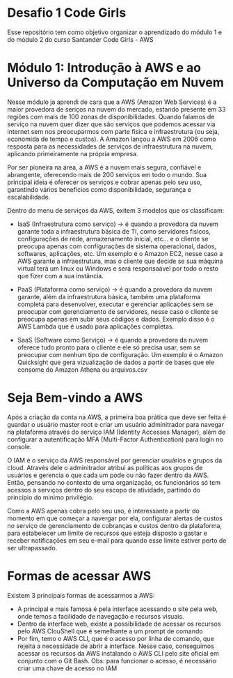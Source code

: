 # Desafio 1 Code Girls
Esse repositório tem como objetivo organizar o aprendizado do módulo 1 e do módulo 2 do curso Santander Code Girls - AWS 

# Módulo 1: Introdução à AWS e ao Universo da Computação em Nuvem

Nesse módulo ja aprendi de cara que a AWS (Amazon Web Services) é a maior provedora de seriços na nuvem do mercado, estando presente em 33 regiões com mais de 100 zonas de disponibilidades. Quando falamos de serviço na nuvem quer dizer que são serviços que podemos acessar via internet sem nos preocuparmos com parte fisica e infraestrutura (ou seja, economida de tempo e custos).
A Amazon lançou a AWS em 2006 como resposta para as necessidades de serviços de infraestrutura na nuvem, aplicando primeiramente na própria empresa.

Por ser pioneira na área, a AWS é a nuvem mais segura, confiável e abrangente, oferecendo mais de 200 serviços em todo o mundo. Sua principal ideia é oferecer os serviços e cobrar apenas pelo seu uso, garantindo vários benefícios como disponibilidade, segurança e escalabilidade. 

Dentro do menu de serviços da AWS, exitem 3 modelos que os classificam:
- IaaS (Infraestrutura como serviço) -> é quando a provedora da nuvem garante toda a infraestrutura básica de TI, como servidores fisicos, configurações de rede, armazenamento inicial, etc... e o cliente se preocupa apenas com configurações de sistema operacional, dados, softwares, aplicações, etc. Um exemplo é o Amazon EC2, nesse caso a AWS garante a infraestrutura, mas o cliente que decide se sua máquina virtual terá um linux ou Windows e será responsaável por todo o resto que fizer com a sua instância.

- PaaS (Plataforma como serviço) -> é quando a provedora da nuvem garante, além da infraestrutura básica, também uma plataforma completa para desenvolver, executar e gerenciar aplicações sem se preocupar com gerenciamento de servidores, nesse caso o cliente se preocupa apenas em subir seus códigos e dados. Exemplo disso é o AWS Lambda que é usado para aplicações completas.

- SaaS (Software como Serviço) -> é quando a provedora da nuvem oferece tudo pronto para o cliente e ele só precisa usar, sem se preocupar com nenhum tipo de configuração. Um exemplo é o Amazon Quicksight que gera vizualização de dados a partir de bases que ele consome do Amazon Athena ou arquivos.csv

# Seja Bem-vindo a AWS
Após a criação da conta na AWS, a primeira boa prática que deve ser feita é guardar o usuário master root e criar um usuário adminitrador para navegar na plataforma através do serviço IAM (Identity Accesses Manager), além de configurar a autentificação MFA (Multi-Factor Authentication) para login no console.

O IAM é o serviço da AWS responsável por gerenciar usuários e grupos da cloud. Através dele o adminitrador atribui as políticas aos grupos de usuários e gerencia o que cada um pode ou não fazer dentro da AWS. Então, pensando no contexto de uma organização, os funcionários só tem acessos a serviços dentro do seu escopo de atividade, partindo do princípio do minimo privilégio.

Como a AWS apenas cobra pelo seu uso, é interessante a partir do momento em que começar a navergar por ela, configurar alertas de custos no serviço de gerenciamento de cobranças e custos dentro da plataforma, para estabelecer um limite de recursos que esteja disposto a gastar e receber notificações em seu e-mail para quando esse limite estiver perto de ser ultrapassado.

# Formas de acessar AWS
Existem 3 principais formas de acessarmos a AWS:
- A principal e mais famosa é pela interface acessando o site pela web, onde temos a facilidade de navegação e recursos visuais.
- Dentro da interface web, existe a possibilidade de acessar os recursos pelo AWS ClouShell que é semelhante a um prompt de comando
- Por fim, temo o AWS CLI, que é o acesso por linha de comando, que rejeita a necessidade de abrir a interface. Nesse caso, conseguimos acessar os recursos da AWS instalando o AWS CLI pelo site oficial em conjunto com o Git Bash. Obs: para funcionar o acesso, é necessário criar uma chave de acesso no IAM 







